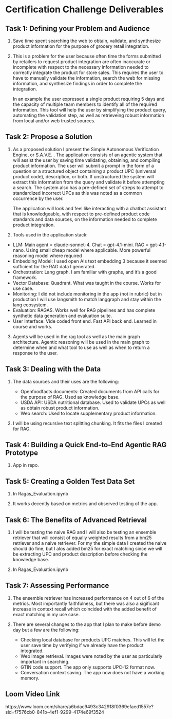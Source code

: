 <h1>Certification Challenge Deliverables</h1>

<h2>Task 1: Defining your Problem and Audience</h2>

1. Save time spent searching the web to obtain, validate, and synthesize product information for the purpose of grocery retail integration.

2. This is a problem for the user because often time the forms submitted by retailers to request product integration are often inaccurate or incomplete with respect to the necessary information needed to correctly integrate the product for store sales. This requires the user to have to manually validate the information, search the web for missing information, and synthesize findings in order to complete the integration.

    In an example the user expressed a single product requiring 5 days and the capacity of multiple team members to identify all of the required information. This tool will help the user by simplifying the product query, automating the validation step, as well as retrieveing robust information from local and/or web trusted sources.

<h2>Task 2: Propose a Solution</h2>

1. As a proposed solution I present the Simple Autonomous Verification Engine, or S.A.V.E. . The application consists of an agentic system that will assist the user by saving time validating, obtaining, and compiling product information. The user will submit a prompt in the form of a question or a structured object containing a product UPC (universal product code), description, or both. If unstructured the system will extract this information from the query and validate it before attempting a search. The system also has a pre-defined set of streps to attempt to standardized incorrect UPCs as this was noted as a common occurrence by the user. 

    The application will look and feel like interacting with a chatbot assistant that is knowledgeable, with respect to pre-defined product code standards and data sources, on the information needed to complete product integration.

2. Tools used in the application stack:
  - LLM: Main agent = claude-sonnet-4. Chat = gpt-4.1-mini. RAG = gpt-4.1-nano. Using small cheap model where applicable. More powerful reasoning model where required
  - Embedding Model: I used open AIs text embedding 3 because it seemed sufficient for the RAG data I generated.
  -	Orchestration: Lang graph. I am familiar with graphs, and it’s a good framework.
  -	Vector Database: Quadrant. What was taught in the course. Works for use case.
  -	Monitoring: I did not include monitoring in the app (not in rubric) but in production I will use langsmith to match langgraph and stay within the lang ecosystem.
  - Evaluation: RAGAS. Works well for RAG pipelines and has complete synthetic data generation and evaluation suite. 
  - User Interface: Vide coded front end. Fast API back end. Learned in course and works.

3. Agents will be used in the rag tool as well as the main graph architecture. Agentic reasoning will be used in the main graph to determine when and what tool to use as well as when to return a response to the user.

<h2>Task 3: Dealing with the Data</h2>

1. The data sources and their uses are the following:

	- Openfoodfacts documents: Created documents from API calls for the purpose of RAG. Used as knowledge base. 
	- USDA API: USDA nutritional database. Used to validate UPCs as well as obtain robust product information.
	- Web search: Used to locate supplementary product information. 

2. 	I will be using recursive text splitting chunking. It fits the files I created for RAG.

<h2>Task 4: Building a Quick End-to-End Agentic RAG Prototype</h2>

1. App in repo.

<h2>Task 5: Creating a Golden Test Data Set</h2>

1. In Ragas_Evaluation.ipynb

2. It works decently based on metrics and observed testing of the app.

<h2>Task 6: The Benefits of Advanced Retrieval</h2>

1. I will be testing the naive RAG and I will also be testing an ensemble retriever that will consist of equally weighted results from a bm25 retriever and a naive retriever. For my the simple data I created the naive should do fine, but I alos added bm25 for exact matching since we will be extracting UPC and product description before checking the knowledge base.

2. In Ragas_Evaluation.ipynb

<h2>Task 7: Assessing Performance</h2>

1. The ensemble retriever has increased performance on 4 out of 6 of the metrics. Most importantly faithfulness, but there was also a sigificant increase in context recall which coincided with the added benefit of exact matching in my use case.

2. There are several changes to the app that I plan to make before demo day but a few are the following:
	- Checking local database for products UPC matches. This will let the user save time by verifying if we already have the product integrated.
	- Web image retrieval. Images were noted by the user as particularly important in searching.
	- GTIN code support. The app only supports UPC-12 format now.
	- Conversation context saving. The app now does not have a working memory.

<h2>Loom Video Link</h2>
https://www.loom.com/share/a6bdac9493c342918f0369efaed1557e?sid=f7576cb0-841b-4ef1-9299-4174e69f3524